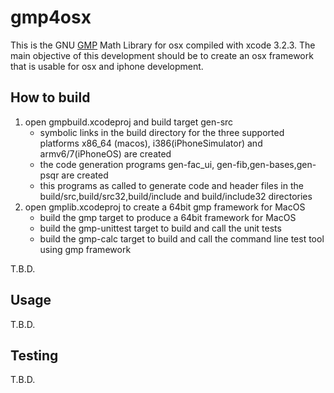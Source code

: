 gmp4osx
=============

This is the GNU [GMP](http://gmplib.org/) Math Library for osx compiled with xcode 3.2.3.
The main objective of this development should be to create an osx framework
that is usable for osx and iphone development.

How to build
-----------
1. open gmpbuild.xcodeproj and build target gen-src
   * symbolic links in the build directory for the three 
     supported platforms x86_64 (macos), i386(iPhoneSimulator) and armv6/7(iPhoneOS)
     are created
   * the code generation programs gen-fac_ui, gen-fib,gen-bases,gen-psqr are created
   * this programs as called to generate code and header files in the
     build/src,build/src32,build/include and build/include32 directories
2. open gmplib.xcodeproj to create a 64bit gmp framework for MacOS
   * build the gmp target to produce a 64bit framework for MacOS
   * build the gmp-unittest target to build and call the unit tests
   * build the gmp-calc target to build and call the command line test tool using
     gmp framework
   
T.B.D.

Usage
-----

T.B.D.

Testing
-------

T.B.D.


[r2h]: http://github.com/github/markup/tree/master/lib/github/commands/rest2html
[r2hc]: http://github.com/github/markup/tree/master/lib/github/markups.rb#L13
[1]: http://github.com/github/markup/issues

